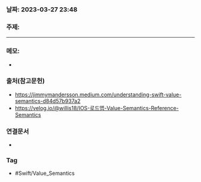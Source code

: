 ### 날짜: 2023-03-27 23:48

### 주제: 
---
### 메모: 
- 

### 출처(참고문헌) 
- https://jimmymandersson.medium.com/understanding-swift-value-semantics-d84d57b937a2
- https://velog.io/@willis18/IOS-로드맵-Value-Semantics-Reference-Semantics 


### 연결문서 
- 

### Tag
- #Swift/Value_Semantics 